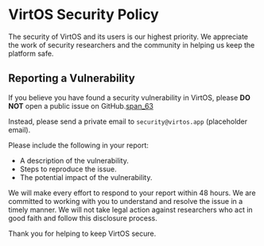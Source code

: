 # VirtOS Security Policy

The security of VirtOS and its users is our highest priority. We appreciate the work of security researchers and the community in helping us keep the platform safe.

## Reporting a Vulnerability

If you believe you have found a security vulnerability in VirtOS, please **DO NOT** open a public issue on GitHub.[span_63](end_span)

Instead, please send a private email to `security@virtos.app` (placeholder email).

Please include the following in your report:
- A description of the vulnerability.
- Steps to reproduce the issue.
- The potential impact of the vulnerability.

We will make every effort to respond to your report within 48 hours. We are committed to working with you to understand and resolve the issue in a timely manner. We will not take legal action against researchers who act in good faith and follow this disclosure process.

Thank you for helping to keep VirtOS secure.
